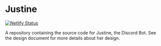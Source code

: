 # Justine

[![Netlify Status](https://api.netlify.com/api/v1/badges/4e38ce9e-ffc6-4384-9dda-39f7f88f574e/deploy-status)](https://app.netlify.com/sites/justine-backend/deploys)

A repository containing the source code for Justine, the Discord Bot. See the design document for more details about her design.
